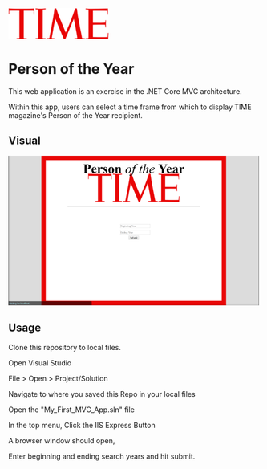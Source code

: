 <img src="./My_First_MVC_App/My_First_MVC_App/wwwroot/TIME.png" alt="TIME" width="200">

# Person of the Year

This web application is an exercise in the .NET Core MVC architecture.

Within this app, users can select a time frame from which to display TIME magazine's Person of the Year
recipient.


## Visual

![WebDisplay](./My_First_MVC_App/My_First_MVC_App/wwwroot/webapp.png)

## Usage

Clone this repository to local files.

Open Visual Studio

File > Open > Project/Solution

Navigate to where you saved this Repo in your local files

Open the "My_First_MVC_App.sln" file

In the top menu, Click the IIS Express Button

A browser window should open,

Enter beginning and ending search years and hit submit.

